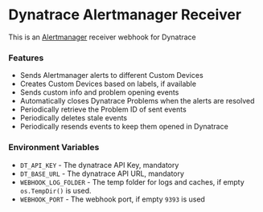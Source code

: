 # Dynatrace Alertmanager Receiver

This is an [Alertmanager](https://prometheus.io/docs/alerting/latest/alertmanager/) receiver webhook for Dynatrace

### Features

* Sends Alertmanager alerts to different Custom Devices
* Creates Custom Devices based on labels, if available
* Sends custom info and problem opening events
* Automatically closes Dynatrace Problems when the alerts are resolved
* Periodically retrieve the Problem ID of sent events
* Periodically deletes stale events
* Periodically resends events to keep them opened in Dynatrace

### Environment Variables

* `DT_API_KEY` - The dynatrace API Key, mandatory
* `DT_BASE_URL` - The dynatrace API URL, mandatory
* `WEBHOOK_LOG_FOLDER` - The temp folder for logs and caches, if empty `os.TempDir()` is used.
* `WEBHOOK_PORT` - The webhook port, if empty `9393` is used
